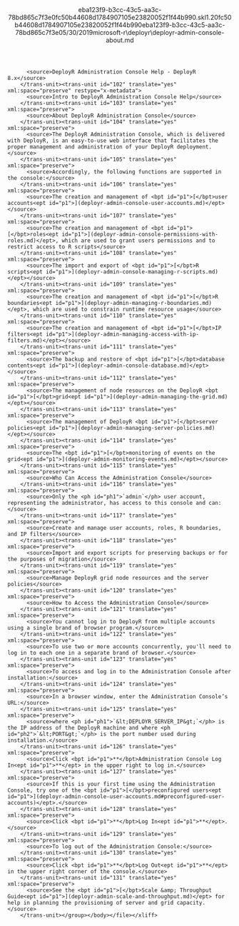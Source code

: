 <?xml version="1.0"?><xliff version="1.2" xmlns="urn:oasis:names:tc:xliff:document:1.2" xmlns:xsi="http://www.w3.org/2001/XMLSchema-instance" xsi:schemaLocation="urn:oasis:names:tc:xliff:document:1.2 xliff-core-1.2-transitional.xsd"><file datatype="xml" original="deployr-admin-console-about.md" source-language="en-US" target-language="en-US"><header><tool tool-id="mdxliff" tool-name="mdxliff" tool-version="1.0-8ab897d" tool-company="Microsoft" /><xliffext:skl_file_name xmlns:xliffext="urn:microsoft:content:schema:xliffextensions">eba123f9-b3cc-43c5-aa3c-78bd865c7f3e0fc50b44608d1784907105e23820052f1f44b990.skl</xliffext:skl_file_name><xliffext:version xmlns:xliffext="urn:microsoft:content:schema:xliffextensions">1.2</xliffext:version><xliffext:ms.openlocfilehash xmlns:xliffext="urn:microsoft:content:schema:xliffextensions">0fc50b44608d1784907105e23820052f1f44b990</xliffext:ms.openlocfilehash><xliffext:ms.sourcegitcommit xmlns:xliffext="urn:microsoft:content:schema:xliffextensions">eba123f9-b3cc-43c5-aa3c-78bd865c7f3e</xliffext:ms.sourcegitcommit><xliffext:ms.lasthandoff xmlns:xliffext="urn:microsoft:content:schema:xliffextensions">05/30/2019</xliffext:ms.lasthandoff><xliffext:ms.openlocfilepath xmlns:xliffext="urn:microsoft:content:schema:xliffextensions">microsoft-r\deployr\deployr-admin-console-about.md</xliffext:ms.openlocfilepath></header><body><group id="content" extype="content"><trans-unit id="101" translate="yes" xml:space="preserve" restype="x-metadata">
          <source>DeployR Administration Console Help - DeployR 8.x</source>
        </trans-unit><trans-unit id="102" translate="yes" xml:space="preserve" restype="x-metadata">
          <source>Intro to DeployR Administration Console Help</source>
        </trans-unit><trans-unit id="103" translate="yes" xml:space="preserve">
          <source>About DeployR Administration Console</source>
        </trans-unit><trans-unit id="104" translate="yes" xml:space="preserve">
          <source>The DeployR Administration Console, which is delivered with DeployR, is an easy-to-use web interface that facilitates the proper management and administration of your DeployR deployment.</source>
        </trans-unit><trans-unit id="105" translate="yes" xml:space="preserve">
          <source>Accordingly, the following functions are supported in the console:</source>
        </trans-unit><trans-unit id="106" translate="yes" xml:space="preserve">
          <source>The creation and management of <bpt id="p1">[</bpt>user accounts<ept id="p1">](deployr-admin-console-user-accounts.md)</ept></source>
        </trans-unit><trans-unit id="107" translate="yes" xml:space="preserve">
          <source>The creation and management of <bpt id="p1">[</bpt>roles<ept id="p1">](deployr-admin-console-permissions-with-roles.md)</ept>, which are used to grant users permissions and to restrict access to R scripts</source>
        </trans-unit><trans-unit id="108" translate="yes" xml:space="preserve">
          <source>The import and export of <bpt id="p1">[</bpt>R scripts<ept id="p1">](deployr-admin-console-managing-r-scripts.md)</ept></source>
        </trans-unit><trans-unit id="109" translate="yes" xml:space="preserve">
          <source>The creation and management of <bpt id="p1">[</bpt>R boundaries<ept id="p1">](deployr-admin-managing-r-boundaries.md)</ept>, which are used to constrain runtime resource usage</source>
        </trans-unit><trans-unit id="110" translate="yes" xml:space="preserve">
          <source>The creation and management of <bpt id="p1">[</bpt>IP filters<ept id="p1">](deployr-admin-managing-access-with-ip-filters.md)</ept></source>
        </trans-unit><trans-unit id="111" translate="yes" xml:space="preserve">
          <source>The backup and restore of <bpt id="p1">[</bpt>database contents<ept id="p1">](deployr-admin-console-database.md)</ept></source>
        </trans-unit><trans-unit id="112" translate="yes" xml:space="preserve">
          <source>The management of node resources on the DeployR <bpt id="p1">[</bpt>grid<ept id="p1">](deployr-admin-managing-the-grid.md)</ept></source>
        </trans-unit><trans-unit id="113" translate="yes" xml:space="preserve">
          <source>The management of DeployR <bpt id="p1">[</bpt>server policies<ept id="p1">](deployr-admin-managing-server-policies.md)</ept></source>
        </trans-unit><trans-unit id="114" translate="yes" xml:space="preserve">
          <source>The <bpt id="p1">[</bpt>monitoring of events on the grid<ept id="p1">](deployr-admin-monitoring-events.md)</ept></source>
        </trans-unit><trans-unit id="115" translate="yes" xml:space="preserve">
          <source>Who Can Access the Administration Console</source>
        </trans-unit><trans-unit id="116" translate="yes" xml:space="preserve">
          <source>Only the <ph id="ph1">`admin`</ph> user account, representing the administrator, has access to this console and can:</source>
        </trans-unit><trans-unit id="117" translate="yes" xml:space="preserve">
          <source>Create and manage user accounts, roles, R boundaries, and IP filters</source>
        </trans-unit><trans-unit id="118" translate="yes" xml:space="preserve">
          <source>Import and export scripts for preserving backups or for the purposes of migration</source>
        </trans-unit><trans-unit id="119" translate="yes" xml:space="preserve">
          <source>Manage DeployR grid node resources and the server policies</source>
        </trans-unit><trans-unit id="120" translate="yes" xml:space="preserve">
          <source>How to Access the Administration Console</source>
        </trans-unit><trans-unit id="121" translate="yes" xml:space="preserve">
          <source>You cannot log in to DeployR from multiple accounts using a single brand of browser program.</source>
        </trans-unit><trans-unit id="122" translate="yes" xml:space="preserve">
          <source>To use two or more accounts concurrently, you'll need to log in to each one in a separate brand of browser.</source>
        </trans-unit><trans-unit id="123" translate="yes" xml:space="preserve">
          <source>To access and log in to the Administration Console after installation:</source>
        </trans-unit><trans-unit id="124" translate="yes" xml:space="preserve">
          <source>In a browser window, enter the Administration Console’s URL:</source>
        </trans-unit><trans-unit id="125" translate="yes" xml:space="preserve">
          <source>where <ph id="ph1">`&lt;DEPLOYR_SERVER_IP&gt;`</ph> is the IP address of the DeployR machine and where <ph id="ph2">`&lt;PORT&gt;`</ph> is the port number used during installation.</source>
        </trans-unit><trans-unit id="126" translate="yes" xml:space="preserve">
          <source>Click <bpt id="p1">**</bpt>Administration Console Log In<ept id="p1">**</ept> in the upper right to log in.</source>
        </trans-unit><trans-unit id="127" translate="yes" xml:space="preserve">
          <source>If this is your first time using the Administration Console, try one of the <bpt id="p1">[</bpt>preconfigured users<ept id="p1">](deployr-admin-console-user-accounts.md#preconfigured-user-accounts)</ept>.</source>
        </trans-unit><trans-unit id="128" translate="yes" xml:space="preserve">
          <source>Click <bpt id="p1">**</bpt>Log In<ept id="p1">**</ept>.</source>
        </trans-unit><trans-unit id="129" translate="yes" xml:space="preserve">
          <source>To log out of the Administration Console:</source>
        </trans-unit><trans-unit id="130" translate="yes" xml:space="preserve">
          <source>Click <bpt id="p1">**</bpt>Log Out<ept id="p1">**</ept> in the upper right corner of the console.</source>
        </trans-unit><trans-unit id="131" translate="yes" xml:space="preserve">
          <source>See the <bpt id="p1">[</bpt>Scale &amp; Throughput Guide<ept id="p1">](deployr-admin-scale-and-throughput.md)</ept> for help in planning the provisioning of server and grid capacity.</source>
        </trans-unit></group></body></file></xliff>